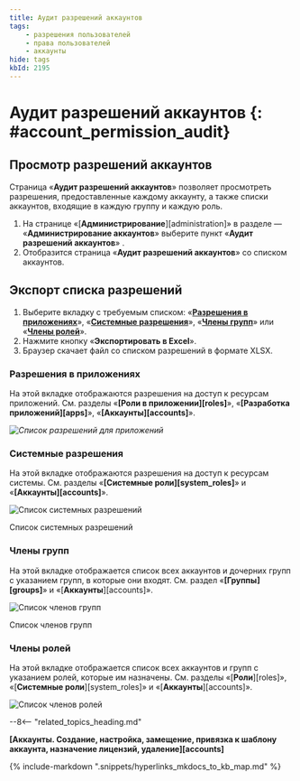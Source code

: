 ```yaml
---
title: Аудит разрешений аккаунтов
tags:
    - разрешения пользователей
    - права пользователей
    - аккаунты
hide: tags
kbId: 2195
---
```


# Аудит разрешений аккаунтов {: #account_permission_audit}

## Просмотр разрешений аккаунтов

Страница «**Аудит разрешений аккаунтов**» позволяет просмотреть разрешения, предоставленные каждому аккаунту, а также списки аккаунтов, входящие в каждую группу и каждую роль.

1. На странице «[**Администрирование**][administration]» в разделе — «**Администрирование аккаунтов**» выберите пункт «**Аудит разрешений аккаунтов**» <i class="fa-light  fa-user-crown"></i>.
2. Отобразится страница «**Аудит разрешений аккаунтов**» со списком аккаунтов.

## Экспорт списка разрешений

1. Выберите вкладку с требуемым списком: «**[Разрешения в приложениях](#разрешения-в-приложениях)**», «**[Системные разрешения](#системные-разрешения)**», «**[Члены групп](#члены-групп)**» или «**[Члены ролей](#члены-ролей)**».
2. Нажмите кнопку «**Экспортировать в Excel**».
3. Браузер скачает файл со списком разрешений в формате XLSX.

### Разрешения в приложениях

На этой вкладке отображаются разрешения на доступ к ресурсам приложений. См. разделы «**[Роли в приложении][roles]**», «**[Разработка приложений][apps]**», «**[Аккаунты][accounts]**».

_![Список разрешений для приложений](img/accounts_permission_audit_business_app.png)_


### Системные разрешения

На этой вкладке отображаются разрешения на доступ к ресурсам системы. См. разделы «**[Системные роли][system_roles]**» и «**[Аккаунты][accounts]**».

![Список системных разрешений](img/account_permission_audit_system.png)

Список системных разрешений

### Члены групп

На этой вкладке отображается список всех аккаунтов и дочерних групп с указанием групп, в которые они входят. См. раздел «**[Группы][groups]**» и «[**Аккаунты**][accounts]».

![Список членов групп](img/account_permission_audit_group_members.png)

Список членов групп

### Члены ролей

На этой вкладке отображается список всех аккаунтов и групп с указанием ролей, которые им назначены. См. разделы «[**Роли**][roles]», «[**Системные роли**][system_roles]» и «[**Аккаунты**][accounts]».

![Список членов ролей](img/account_permission_audit_role_members.png)

--8<-- "related_topics_heading.md"

**[Аккаунты. Создание, настройка, замещение, привязка к шаблону аккаунта, назначение лицензий, удаление][accounts]**

{%
include-markdown ".snippets/hyperlinks_mkdocs_to_kb_map.md"
%}
